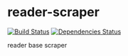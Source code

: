 # reader-scraper

[![Build Status](https://travis-ci.org/gorillab/reader-scraper.svg?branch=master)](https://travis-ci.org/gorillab/reader-scraper)
[![Dependencies Status](https://david-dm.org/gorillab/reader-scraper.svg)](https://github.com/gorillab/reader-scraper)

reader base scraper